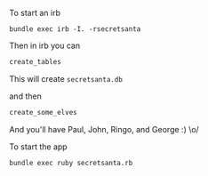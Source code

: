 To start an irb

```
bundle exec irb -I. -rsecretsanta
```

Then in irb you can

``` ruby
create_tables
```

This will create `secretsanta.db`

and then

``` ruby
create_some_elves
```

And you'll have Paul, John, Ringo, and George :) \o/

To start the app

```
bundle exec ruby secretsanta.rb
```
